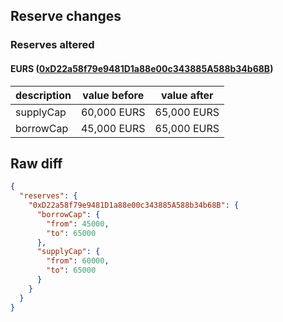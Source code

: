 ## Reserve changes

### Reserves altered

#### EURS ([0xD22a58f79e9481D1a88e00c343885A588b34b68B](https://https://arbiscan.io/address/0xD22a58f79e9481D1a88e00c343885A588b34b68B))

| description | value before | value after |
| --- | --- | --- |
| supplyCap | 60,000 EURS | 65,000 EURS |
| borrowCap | 45,000 EURS | 65,000 EURS |


## Raw diff

```json
{
  "reserves": {
    "0xD22a58f79e9481D1a88e00c343885A588b34b68B": {
      "borrowCap": {
        "from": 45000,
        "to": 65000
      },
      "supplyCap": {
        "from": 60000,
        "to": 65000
      }
    }
  }
}
```